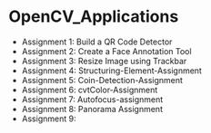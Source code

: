 # OpenCV_Applications

* Assignment 1: Build a QR Code Detector
* Assignment 2: Create a Face Annotation Tool
* Assignment 3: Resize Image using Trackbar
* Assignment 4: Structuring-Element-Assignment
* Assignment 5: Coin-Detection-Assignment
* Assignment 6: cvtColor-Assignment
* Assignment 7: Autofocus-assignment
* Assignment 8: Panorama Assignment
* Assignment 9:
  
